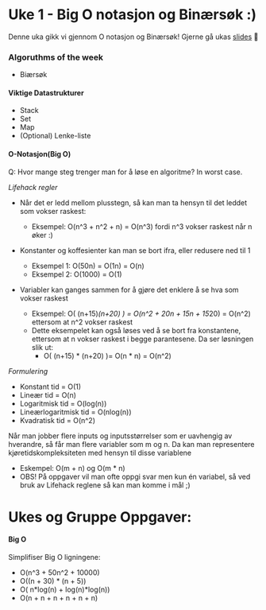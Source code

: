 # Uke 1 - Big O notasjon og Binærsøk :)

Denne uka gikk vi gjennom O notasjon og Binærsøk! Gjerne gå ukas [slides](https://github.com/amaduswaray/IN2010-Gruppe-6/blob/main/Uke%2001/IN2010%20Uke%201.pdf) 🤩

### Algoruthms of the week
* Biærsøk

#### Viktige Datastrukturer
* Stack
* Set
* Map
* (Optional) Lenke-liste


#### O-Notasjon(Big O)

Q: Hvor mange steg trenger man for å løse en algoritme? In worst case.

*Lifehack regler*
* Når det er ledd mellom plusstegn, så kan man ta hensyn til det leddet som vokser raskest:
  * Eksempel: O(n^3 + n^2 + n) = O(n^3) fordi n^3 vokser raskest når n øker :)
 

* Konstanter og koffesienter kan man se bort ifra, eller redusere ned til 1
  * Eksempel 1: O(50n) = O(1n) = O(n)
  * Eksempel 2: O(1000) = O(1)

* Variabler kan ganges sammen for å gjøre det enklere å se hva som vokser raskest
  * Eksempel: O( (n+15)*(n+20) ) = O(n^2 + 20n + 15n + 15*20) = O(n^2) ettersom at n^2 vokser raskest
  * Dette eksempelet kan også løses ved å se bort fra konstantene, ettersom at n vokser raskest i begge parantesene. Da ser løsningen slik ut:
    * O( (n+15) * (n+20) )= O(n * n) = O(n^2)


*Formulering*
* Konstant tid = O(1)
* Lineær tid = O(n)
* Logaritmisk tid = O(log(n))
* Lineærlogaritmisk tid = O(nlog(n))
* Kvadratisk tid = O(n^2)

Når man jobber flere inputs og inputsstørrelser som er uavhengig av hverandre, så får man flere variabler som m og n. Da kan man representere kjøretidskompleksiteten med hensyn til disse variablene
* Eskempel: O(m + n) og O(m * n)
* OBS! På oppgaver vil man ofte oppgi svar men kun én variabel, så ved bruk av Lifehack reglene så kan man komme i mål ;)

# Ukes og Gruppe Oppgaver:

#### Big O

Simplifiser Big O ligningene:
* O(n^3 + 50n^2 + 10000) 
* O((n + 30) * (n + 5))
* O( n*log(n) + log(n)*log(n))
* O(n + n + n + n + n + n) 



